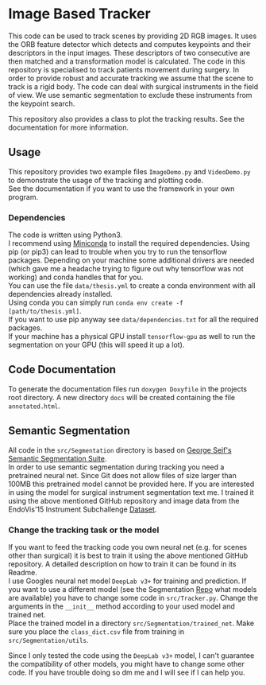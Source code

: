 # Image Based Tracker

This code can be used to track scenes by providing 2D RGB images. It uses the ORB feature detector which detects and computes keypoints and their descriptors in the input images. These descriptors of two consecutive are then matched and a transformation model is calculated.
The code in this repository is specialised to track patients movement during surgery. In order to provide robust and accurate tracking we assume that the scene to track is a rigid body.
The code can deal with surgical instruments in the field of view. We use semantic segmentation to exclude these instruments from the keypoint search.

This repository also provides a class to plot the tracking results. See the documentation for more information.

## Usage
This repository provides two example files `ImageDemo.py` and `VideoDemo.py` to demonstrate the usage of the tracking and plotting code.\
See the documentation if you want to use the framework in your own program.

### Dependencies
The code is written using Python3.\
I recommend using [Miniconda](https://docs.conda.io/en/latest/miniconda.html) to install the required dependencies. Using pip (or pip3) can lead to trouble when you try to run the tensorflow packages. Depending on your machine some additional drivers are needed (which gave me a headache trying to figure out why tensorflow was not working) and conda handles that for you.\
You can use the file `data/thesis.yml` to create a conda environment with all dependencies already installed.\
Using conda you can simply run `conda env create -f [path/to/thesis.yml]`.\
If you want to use pip anyway see `data/dependencies.txt` for all the required packages.\
If your machine has a physical GPU install `tensorflow-gpu` as well to run the segmentation on your GPU (this will speed it up a lot).


## Code Documentation

To generate the documentation files run `doxygen Doxyfile` in the projects root directory. A new directory `docs` will be created containing the file `annotated.html`.

## Semantic Segmentation
All code in the `src/Segmentation` directory is based on [George Seif's Semantic Segmentation Suite](https://github.com/GeorgeSeif/Semantic-Segmentation-Suite).\
In order to use semantic segmentation during tracking you need a pretrained neural net. Since Git does not allow files of size larger than 100MB this pretrained model cannot be provided here. If you are interested in using the model for surgical instrument segmentation text me. I trained it using the above mentioned GitHub repository and image data from the EndoVis'15 Instrument Subchallenge  [Dataset](http://opencas.webarchiv.kit.edu/?q=node/30).  

### Change the tracking task or the model
If you want to feed the tracking code you own neural net (e.g. for scenes other than surgical) it is best to train it using the above mentioned GitHub repository. A detailed description on how to train it can be found in its Readme.\
I use Googles neural net model `DeepLab v3+` for training and prediction. If you want to use a different model (see the Segmentation [Repo](https://github.com/GeorgeSeif/Semantic-Segmentation-Suite) what models are available) you have to change some code in `src/Tracker.py`. Change the arguments in the `__init__` method according to your used model and trained net.\
Place the trained model in a directory `src/Segmentation/trained_net`. Make sure you place the `class_dict.csv` file from training in `src/Segmentation/utils`.

Since I only tested the code using the `DeepLab v3+` model, I can't guarantee the compatibility of other models, you might have to change some other code. If you have trouble doing so dm me and I will see if I can help you.
